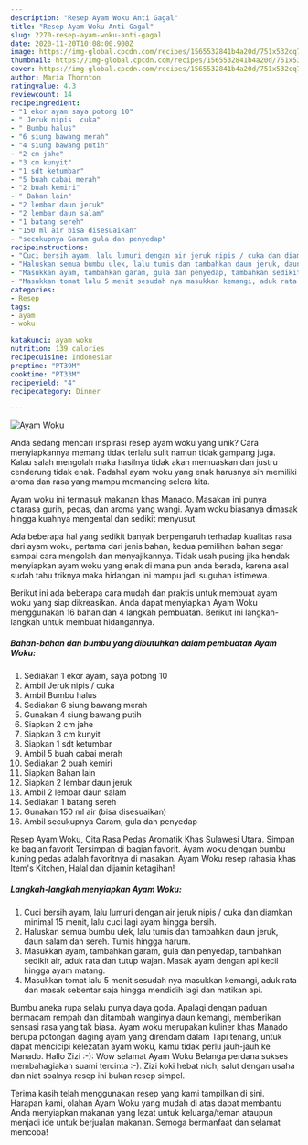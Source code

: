 ```yaml
---
description: "Resep Ayam Woku Anti Gagal"
title: "Resep Ayam Woku Anti Gagal"
slug: 2270-resep-ayam-woku-anti-gagal
date: 2020-11-20T10:08:00.900Z
image: https://img-global.cpcdn.com/recipes/1565532841b4a20d/751x532cq70/ayam-woku-foto-resep-utama.jpg
thumbnail: https://img-global.cpcdn.com/recipes/1565532841b4a20d/751x532cq70/ayam-woku-foto-resep-utama.jpg
cover: https://img-global.cpcdn.com/recipes/1565532841b4a20d/751x532cq70/ayam-woku-foto-resep-utama.jpg
author: Maria Thornton
ratingvalue: 4.3
reviewcount: 14
recipeingredient:
- "1 ekor ayam saya potong 10"
- " Jeruk nipis  cuka"
- " Bumbu halus"
- "6 siung bawang merah"
- "4 siung bawang putih"
- "2 cm jahe"
- "3 cm kunyit"
- "1 sdt ketumbar"
- "5 buah cabai merah"
- "2 buah kemiri"
- " Bahan lain"
- "2 lembar daun jeruk"
- "2 lembar daun salam"
- "1 batang sereh"
- "150 ml air bisa disesuaikan"
- "secukupnya Garam gula dan penyedap"
recipeinstructions:
- "Cuci bersih ayam, lalu lumuri dengan air jeruk nipis / cuka dan diamkan minimal 15 menit, lalu cuci lagi ayam hingga bersih."
- "Haluskan semua bumbu ulek, lalu tumis dan tambahkan daun jeruk, daun salam dan sereh. Tumis hingga harum."
- "Masukkan ayam, tambahkan garam, gula dan penyedap, tambahkan sedikit air, aduk rata dan tutup wajan. Masak ayam dengan api kecil hingga ayam matang."
- "Masukkan tomat lalu 5 menit sesudah nya masukkan kemangi, aduk rata dan masak sebentar saja hingga mendidih lagi dan matikan api."
categories:
- Resep
tags:
- ayam
- woku

katakunci: ayam woku 
nutrition: 139 calories
recipecuisine: Indonesian
preptime: "PT39M"
cooktime: "PT33M"
recipeyield: "4"
recipecategory: Dinner

---
```



![Ayam Woku](https://img-global.cpcdn.com/recipes/1565532841b4a20d/751x532cq70/ayam-woku-foto-resep-utama.jpg)

Anda sedang mencari inspirasi resep ayam woku yang unik? Cara menyiapkannya memang tidak terlalu sulit namun tidak gampang juga. Kalau salah mengolah maka hasilnya tidak akan memuaskan dan justru cenderung tidak enak. Padahal ayam woku yang enak harusnya sih memiliki aroma dan rasa yang mampu memancing selera kita.

Ayam woku ini termasuk makanan khas Manado. Masakan ini punya citarasa gurih, pedas, dan aroma yang wangi. Ayam woku biasanya dimasak hingga kuahnya mengental dan sedikit menyusut.

Ada beberapa hal yang sedikit banyak berpengaruh terhadap kualitas rasa dari ayam woku, pertama dari jenis bahan, kedua pemilihan bahan segar sampai cara mengolah dan menyajikannya. Tidak usah pusing jika hendak menyiapkan ayam woku yang enak di mana pun anda berada, karena asal sudah tahu triknya maka hidangan ini mampu jadi suguhan istimewa.


Berikut ini ada beberapa cara mudah dan praktis untuk membuat ayam woku yang siap dikreasikan. Anda dapat menyiapkan Ayam Woku menggunakan 16 bahan dan 4 langkah pembuatan. Berikut ini langkah-langkah untuk membuat hidangannya.

<!--inarticleads1-->

##### Bahan-bahan dan bumbu yang dibutuhkan dalam pembuatan Ayam Woku:

1. Sediakan 1 ekor ayam, saya potong 10
1. Ambil  Jeruk nipis / cuka
1. Ambil  Bumbu halus
1. Sediakan 6 siung bawang merah
1. Gunakan 4 siung bawang putih
1. Siapkan 2 cm jahe
1. Siapkan 3 cm kunyit
1. Siapkan 1 sdt ketumbar
1. Ambil 5 buah cabai merah
1. Sediakan 2 buah kemiri
1. Siapkan  Bahan lain
1. Siapkan 2 lembar daun jeruk
1. Ambil 2 lembar daun salam
1. Sediakan 1 batang sereh
1. Gunakan 150 ml air (bisa disesuaikan)
1. Ambil secukupnya Garam, gula dan penyedap


Resep Ayam Woku, Cita Rasa Pedas Aromatik Khas Sulawesi Utara. Simpan ke bagian favorit Tersimpan di bagian favorit. Ayam woku dengan bumbu kuning pedas adalah favoritnya di masakan. Ayam Woku resep rahasia khas Item&#39;s Kitchen, Halal dan dijamin ketagihan! 

<!--inarticleads2-->

##### Langkah-langkah menyiapkan Ayam Woku:

1. Cuci bersih ayam, lalu lumuri dengan air jeruk nipis / cuka dan diamkan minimal 15 menit, lalu cuci lagi ayam hingga bersih.
1. Haluskan semua bumbu ulek, lalu tumis dan tambahkan daun jeruk, daun salam dan sereh. Tumis hingga harum.
1. Masukkan ayam, tambahkan garam, gula dan penyedap, tambahkan sedikit air, aduk rata dan tutup wajan. Masak ayam dengan api kecil hingga ayam matang.
1. Masukkan tomat lalu 5 menit sesudah nya masukkan kemangi, aduk rata dan masak sebentar saja hingga mendidih lagi dan matikan api.


Bumbu aneka rupa selalu punya daya goda. Apalagi dengan paduan bermacam rempah dan ditambah wanginya daun kemangi, memberikan sensasi rasa yang tak biasa. Ayam woku merupakan kuliner khas Manado berupa potongan daging ayam yang direndam dalam Tapi tenang, untuk dapat mencicipi kelezatan ayam woku, kamu tidak perlu jauh-jauh ke Manado. Hallo Zizi :-): Wow selamat Ayam Woku Belanga perdana sukses membahagiakan suami tercinta :-). Zizi koki hebat nich, salut dengan usaha dan niat soalnya resep ini bukan resep simpel. 

Terima kasih telah menggunakan resep yang kami tampilkan di sini. Harapan kami, olahan Ayam Woku yang mudah di atas dapat membantu Anda menyiapkan makanan yang lezat untuk keluarga/teman ataupun menjadi ide untuk berjualan makanan. Semoga bermanfaat dan selamat mencoba!
